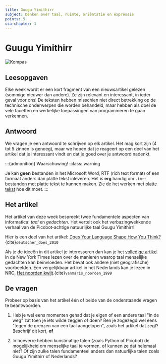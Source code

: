 ```yaml
---
title: Guugu Yimithirr
subject: Denken over taal, ruimte, oriëntatie en expressie
points: 5
csa-chapter: 1
---
```


# Guugu Yimithirr

![Kompas](images/compass_rose.png)

## Leesopgaven

Elke week wordt er een kort fragment van een nieuwsartikel gelezen (sommige nieuwer dan andere). Ze zijn relevant en interessant, in ieder geval voor ons! De teksten hebben misschien niet direct betrekking op de technische onderwerpen die worden behandeld, maar hebben als doel de vele facetten en werkelijke toepassingen van programmeren te gaan verkennen.

## Antwoord

We vragen je een antwoord te schrijven op elk artikel. Het mag kort zijn (4 tot 5 zinnen is genoeg), maar we hopen dat je reageert op een deel van het artikel dat je interessant vindt en dat je goed over je antwoord nadenkt.

:::{admonition} Waarschuwing!
:class: warning

Je kan **geen** bestanden in het Microsoft Word, RTF (rich text format) of een formaat anders dan platte tekst inleveren. Het is **erg** handig om `.txt`-bestanden met platte tekst te kunnen maken. Zie de het werken met [platte tekst](/support/plain_text/index) hoe dit moet.
:::

## Het artikel

Het artikel van deze week bespreekt twee fundamentele aspecten van informatica: *taal* en *gedachten*. Het vertelt ook het verbazingwekkende verhaal van de Picobot-achtige natuurlijke taal Guugu Yimithirr!

Hier is een deel van het artikel: [Does Your Language Shape How You Think?](assets/language_shapes.pdf){cite}`deutscher_does_2010`

Als je de ideeën in dit artikel je interesseren dan kan je het [volledige artikel](http://www.nytimes.com/2010/08/29/magazine/29language-t.html) in de New York Times lezen over de manieren waarop taal menselijke gedachten kan beïnvloeden. Het bevat ook andere (niet geografische) voorbeelden. Een vergelijkbaar artikel in het Nederlands kan je lezen in NRC, [Het noorden kwijt](https://www.nrc.nl/nieuws/1999/12/18/het-noorden-kwijt-7475120-a317573).{cite}`vanmaris_noorden_1999`

## De vragen

Probeer op basis van het artikel één of beide van de onderstaande vragen te beantwoorden.

1. Heb je wel eens momenten gehad dat je eigen of een andere taal "in de weg" zat toen je iets wilde zeggen of doen? Ben je zogezegd wel eens "tegen de grenzen van een taal aangelopen", zoals het artikel dat zegt? Beschrijf dit kort, **of**

2. In hoeverre hebben kunstmatige talen (zoals Python of Picobot) de mogelijkheid om menselijke taal te vormen, of kunnen ze dat helemaal niet? Of zijn zulke talen fundamenteel anders dan natuurlijke talen zoals Guugu Yimithirr of Nederlands?